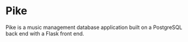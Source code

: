 # Pike
Pike is a music management database application built on a PostgreSQL back end with a Flask front end.
